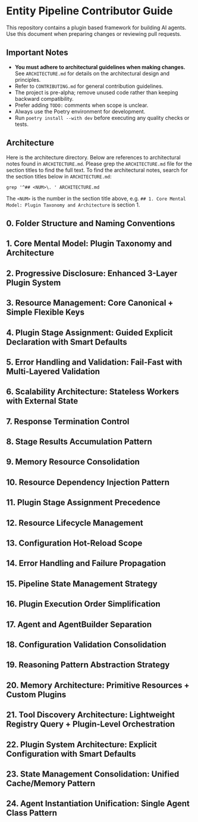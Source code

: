 # Entity Pipeline Contributor Guide

This repository contains a plugin based framework for building AI agents.
Use this document when preparing changes or reviewing pull requests.

## Important Notes
- **You must adhere to architectural guidelines when making changes.** See
  `ARCHITECTURE.md` for details on the architectural design and principles.
- Refer to `CONTRIBUTING.md` for general contribution guidelines.
- The project is pre-alpha; remove unused code rather than keeping
  backward compatibility.
- Prefer adding `TODO:` comments when scope is unclear.
- Always use the Poetry environment for development.
- Run `poetry install --with dev` before executing any quality checks or tests.


## Architecture
Here is the architecture directory.  Below are references to architectural notes found in `ARCHITECTURE.md`.  Please grep the `ARCHITECTURE.md` file for the section titles to find the full text.  To find the architectural notes, search for the section titles below in `ARCHITECTURE.md`:

```
grep '^## <NUM>\. ' ARCHITECTURE.md
```

The `<NUM>` is the number in the section title above, e.g. `## 1. Core Mental Model: Plugin Taxonomy and Architecture` is section 1.

## 0. Folder Structure and Naming Conventions
## 1. Core Mental Model: Plugin Taxonomy and Architecture
## 2. Progressive Disclosure: Enhanced 3-Layer Plugin System
## 3. Resource Management: Core Canonical + Simple Flexible Keys
## 4. Plugin Stage Assignment: Guided Explicit Declaration with Smart Defaults
## 5. Error Handling and Validation: Fail-Fast with Multi-Layered Validation
## 6. Scalability Architecture: Stateless Workers with External State
## 7. Response Termination Control
## 8. Stage Results Accumulation Pattern
## 9. Memory Resource Consolidation
## 10. Resource Dependency Injection Pattern
## 11. Plugin Stage Assignment Precedence
## 12. Resource Lifecycle Management
## 13. Configuration Hot-Reload Scope
## 14. Error Handling and Failure Propagation
## 15. Pipeline State Management Strategy
## 16. Plugin Execution Order Simplification
## 17. Agent and AgentBuilder Separation
## 18. Configuration Validation Consolidation
## 19. Reasoning Pattern Abstraction Strategy
## 20. Memory Architecture: Primitive Resources + Custom Plugins
## 21. Tool Discovery Architecture: Lightweight Registry Query + Plugin-Level Orchestration
## 22. Plugin System Architecture: Explicit Configuration with Smart Defaults
## 23. State Management Consolidation: Unified Cache/Memory Pattern
## 24. Agent Instantiation Unification: Single Agent Class Pattern
